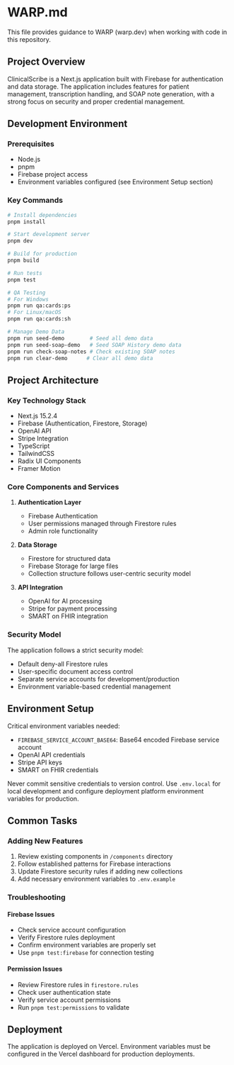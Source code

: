 # WARP.md

This file provides guidance to WARP (warp.dev) when working with code in this repository.

## Project Overview

ClinicalScribe is a Next.js application built with Firebase for authentication and data storage. The application includes features for patient management, transcription handling, and SOAP note generation, with a strong focus on security and proper credential management.

## Development Environment

### Prerequisites
- Node.js
- pnpm
- Firebase project access
- Environment variables configured (see Environment Setup section)

### Key Commands

```bash
# Install dependencies
pnpm install

# Start development server
pnpm dev

# Build for production
pnpm build

# Run tests
pnpm test

# QA Testing
# For Windows
pnpm run qa:cards:ps
# For Linux/macOS
pnpm run qa:cards:sh

# Manage Demo Data
pnpm run seed-demo        # Seed all demo data
pnpm run seed-soap-demo   # Seed SOAP History demo data
pnpm run check-soap-notes # Check existing SOAP notes
pnpm run clear-demo      # Clear all demo data
```

## Project Architecture

### Key Technology Stack
- Next.js 15.2.4
- Firebase (Authentication, Firestore, Storage)
- OpenAI API
- Stripe Integration
- TypeScript
- TailwindCSS
- Radix UI Components
- Framer Motion

### Core Components and Services

1. **Authentication Layer**
   - Firebase Authentication
   - User permissions managed through Firestore rules
   - Admin role functionality

2. **Data Storage**
   - Firestore for structured data
   - Firebase Storage for large files
   - Collection structure follows user-centric security model

3. **API Integration**
   - OpenAI for AI processing
   - Stripe for payment processing
   - SMART on FHIR integration

### Security Model

The application follows a strict security model:
- Default deny-all Firestore rules
- User-specific document access control
- Separate service accounts for development/production
- Environment variable-based credential management

## Environment Setup

Critical environment variables needed:
- `FIREBASE_SERVICE_ACCOUNT_BASE64`: Base64 encoded Firebase service account
- OpenAI API credentials
- Stripe API keys
- SMART on FHIR credentials

Never commit sensitive credentials to version control. Use `.env.local` for local development and configure deployment platform environment variables for production.

## Common Tasks

### Adding New Features
1. Review existing components in `/components` directory
2. Follow established patterns for Firebase interactions
3. Update Firestore security rules if adding new collections
4. Add necessary environment variables to `.env.example`

### Troubleshooting

#### Firebase Issues
- Check service account configuration
- Verify Firestore rules deployment
- Confirm environment variables are properly set
- Use `pnpm test:firebase` for connection testing

#### Permission Issues
- Review Firestore rules in `firestore.rules`
- Check user authentication state
- Verify service account permissions
- Run `pnpm test:permissions` to validate

## Deployment

The application is deployed on Vercel. Environment variables must be configured in the Vercel dashboard for production deployments.